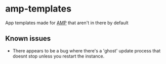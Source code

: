 
# amp-templates

App templates made for [AMP](https://github.com/CubeCoders/AMP) that aren't in there by default

## Known issues

* There appears to be a bug where there's a 'ghost' update process that doesnt stop unless you restart the instance.
